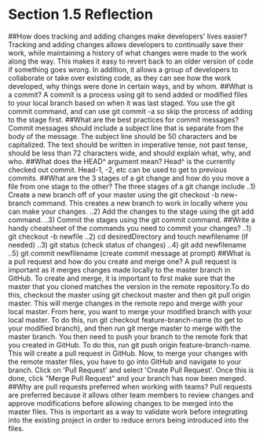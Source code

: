 # Section 1.5 Reflection

##How does tracking and adding changes make developers' lives easier?
Tracking and adding changes allows developers to continually save their work, while maintaining a history of what changes were made to the work along the way. This makes it easy to revert back to an older version of code if something goes wrong. In addition, it allows a group of developers to collaborate or take over existing code, as they can see how the work developed, why things were done in certain ways, and by whom.
##What is a commit?
A commit is a process using git to send added or modified files to your local branch based on when it was last staged. You use the git commit command, and can use git commit -a so skip the process of adding to the stage first.
##What are the best practices for commit messages?
Commit messages should include a subject line that is separate from the body of the message. The subject line should be 50 characters and be capitalized. The text should be written in imperative tense, not past tense, should be less than 72 characters wide, and should explain what, why, and who.
##What does the HEAD^ argument mean?
Head^ is the currently checked out commit. Head-1, -2, etc can be used to get to previous commits.
##What are the 3 stages of a git change and how do you move a file from one stage to the other?
The three stages of a git change include
..1) Create a new branch off of your master using the git checkout -b new-branch command. This creates a new branch to work in locally where you can make your changes.
..2) Add the changes to the stage using the git add command.
..3) Commit the stages using the git commit command.
##Write a handy cheatsheet of the commands you need to commit your changes?
..1) git checkout -b newfile
..2) cd desiredDirectory and touch newfilename (if needed)
..3) git status (check status of changes)
..4) git add newfilename
..5) git commit newfilename (create commit message at prompt)
##What is a pull request and how do you create and merge one?
A pull request is important as it merges changes made locally to the master branch in GitHub. To create and merge, it is important to first make sure that the master that you cloned matches the version in the remote repository.To do this, checkout the master using git checkout master and then git pull origin master. This will merge changes in the remote repo and merge with your local master.
From here, you want to merge your modified branch with your local master. To do this, run git checkout feature-branch-name (to get to your modified branch), and then run git merge master to merge with the master branch.
You then need to push your branch to the remote fork that you created in GitHub. To do this, run git push origin feature-branch-name. This will create a pull request in GitHub.
Now, to merge your changes with the remote master files, you have to go into GitHub and navigate to your branch. Click on 'Pull Request' and select 'Create Pull Request'. Once this is done, click "Merge Pull Request" and your branch has now been merged.
##Why are pull requests preferred when working with teams?
Pull requests are preferred because it allows other team members to review changes and approve modifications before allowing changes to be merged into the master files. This is important as a way to validate work before integrating into the existing project in order to reduce errors being introduced into the files.